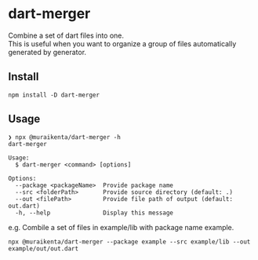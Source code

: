 # dart-merger
Combine a set of dart files into one. \
This is useful when you want to organize a group of files automatically generated by generator.

## Install
```
npm install -D dart-merger
```

## Usage

```
❯ npx @muraikenta/dart-merger -h
dart-merger

Usage:
  $ dart-merger <command> [options]

Options:
  --package <packageName>  Provide package name
  --src <folderPath>       Provide source directory (default: .)
  --out <filePath>         Provide file path of output (default: out.dart)
  -h, --help               Display this message
```

e.g. Combile a set of files in example/lib with package name example.
```
npx @muraikenta/dart-merger --package example --src example/lib --out example/out/out.dart
```
